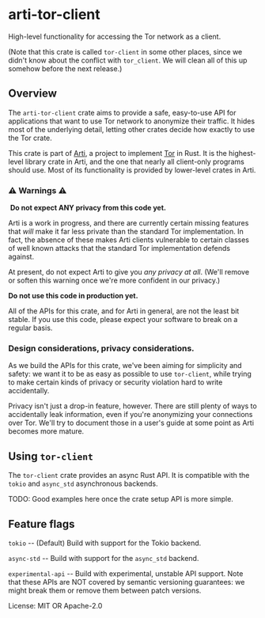 # arti-tor-client

High-level functionality for accessing the Tor network as a client.

(Note that this crate is called `tor-client` in some other places,
since we didn't know about the conflict with `tor_client`. We will
clean all of this up somehow before the next release.)

## Overview

The `arti-tor-client` crate aims to provide a safe, easy-to-use API for
applications that want to use Tor network to anonymize their
traffic.  It hides most of the underlying detail, letting other
crates decide how exactly to use the Tor crate.

This crate is part of
[Arti](https://gitlab.torproject.org/tpo/core/arti/), a project to
implement [Tor](https://www.torproject.org/) in Rust.
It is the highest-level library crate in
Arti, and the one that nearly all client-only programs should use.
Most of its functionality is provided by lower-level crates in Arti.

### ⚠️️ Warnings ⚠️
️
**Do not expect ANY privacy from this code yet.**

Arti is a work in progress, and there are currently certain
missing features that _will_ make it far less private than the
standard Tor implementation.  In fact, the absence of these makes
Arti clients vulnerable to certain classes of well known attacks
that the standard Tor implementation defends against.

At present, do not expect Arti to give you _any privacy at all_.  (We'll
remove or soften this warning once we're more confident in our privacy.)

**Do not use this code in production yet.**

All of the APIs for this crate, and for Arti in general, are not
the least bit stable.  If you use this code, please expect your
software to break on a regular basis.

### Design considerations, privacy considerations.

As we build the APIs for this crate, we've been aiming for
simplicity and safety: we want it to be as easy as possible to use
`tor-client`, while trying to make certain kinds of privacy or security
violation hard to write accidentally.

Privacy isn't just a drop-in feature, however.  There are still
plenty of ways to accidentally leak information, even if you're
anonymizing your connections over Tor.  We'll try to document
those in a user's guide at some point as Arti becomes more mature.

## Using `tor-client`

The `tor-client` crate provides an async Rust API.  It is
compatible with the `tokio` and `async_std` asynchronous backends.

TODO: Good examples here once the crate setup API is more simple.

## Feature flags

`tokio` -- (Default) Build with support for the Tokio backend.

`async-std` -- Build with support for the `async_std` backend.

`experimental-api` -- Build with experimental, unstable API support.
Note that these APIs are NOT covered by semantic versioning guarantees:
we might break them or remove them between patch versions.

License: MIT OR Apache-2.0
